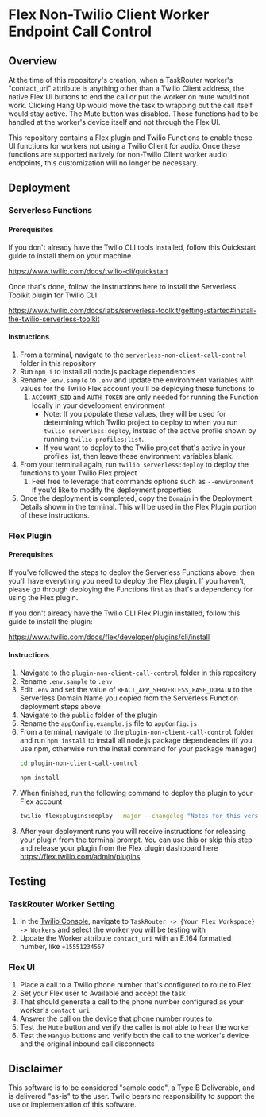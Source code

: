 # Flex Non-Twilio Client Worker Endpoint Call Control

## Overview

At the time of this repository's creation, when a TaskRouter worker's "contact_uri" attribute is anything other than a Twilio Client address, the native Flex UI buttons to end the call or put the worker on mute would not work. Clicking Hang Up would move the task to wrapping but the call itself would stay active. The Mute button was disabled. Those functions had to be handled at the worker's device itself and not through the Flex UI.

This repository contains a Flex plugin and Twilio Functions to enable these UI functions for workers not using a Twilio Client for audio. Once these functions are supported natively for non-Twilio Client worker audio endpoints, this customization will no longer be necessary.

## Deployment

### Serverless Functions

#### Prerequisites

If you don't already have the Twilio CLI tools installed, follow this Quickstart guide to install them on your machine.

https://www.twilio.com/docs/twilio-cli/quickstart

Once that's done, follow the instructions here to install the Serverless Toolkit plugin for Twilio CLI.

https://www.twilio.com/docs/labs/serverless-toolkit/getting-started#install-the-twilio-serverless-toolkit

#### Instructions

1. From a terminal, navigate to the `serverless-non-client-call-control` folder in this repository
1. Run `npm i` to install all node.js package dependencies
1. Rename `.env.sample` to `.env` and update the environment variables with values for the Twilio Flex account you'll be deploying these functions to
    1. `ACCOUNT_SID` and `AUTH_TOKEN` are only needed for running the Function locally in your development environment
        * Note: If you populate these values, they will be used for determining which Twilio project to deploy to when you run `twilio serverless:deploy`, instead of the active profile shown by running `twilio profiles:list`.
        * If you want to deploy to the Twilio project that's active in your profiles list, then leave these environment variables blank.
1. From your terminal again, run `twilio serverless:deploy` to deploy the functions to your Twilio Flex project
    1. Feel free to leverage that commands options such as `--environment` if you'd like to modify the deployment properties
1. Once the deployment is completed, copy the `Domain` in the Deployment Details shown in the terminal. This will be used in the Flex Plugin portion of these instructions.

### Flex Plugin

#### Prerequisites

If you've followed the steps to deploy the Serverless Functions above, then you'll have everything you need to deploy the Flex plugin. If you haven't, please go through deploying the Functions first as that's a dependency for using the Flex plugin.

If you don't already have the Twilio CLI Flex Plugin installed, follow this guide to install the plugin:

https://www.twilio.com/docs/flex/developer/plugins/cli/install

#### Instructions

1. Navigate to the `plugin-non-client-call-control` folder in this repository
1. Rename `.env.sample` to `.env`
1. Edit `.env` and set the value of `REACT_APP_SERVERLESS_BASE_DOMAIN` to the Serverless Domain Name you copied from the Serverless Function deployment steps above
1. Navigate to the `public` folder of the plugin
1. Rename the `appConfig.example.js` file to `appConfig.js`
1. From a terminal, navigate to the `plugin-non-client-call-control` folder and run `npm install` to install all node.js package dependencies (if you use npm, otherwise run the install command for your package manager)
    ```bash
    cd plugin-non-client-call-control

    npm install
    ```
1. When finished, run the following command to deploy the plugin to your Flex account
    ```bash
    twilio flex:plugins:deploy --major --changelog "Notes for this version" --description "Functionality of the plugin"
    ```
1. After your deployment runs you will receive instructions for releasing your plugin from the terminal prompt. You can use this or skip this step and release your plugin from the Flex plugin dashboard here https://flex.twilio.com/admin/plugins.

## Testing

### TaskRouter Worker Setting

1. In the [Twilio Console](https://twilio.com/console), navigate to `TaskRouter -> {Your Flex Workspace} -> Workers` and select the worker you will be testing with
1. Update the Worker attribute `contact_uri` with an E.164 formatted number, like `+15551234567`

### Flex UI

1. Place a call to a Twilio phone number that's configured to route to Flex
1. Set your Flex user to Available and accept the task
1. That should generate a call to the phone number configured as your worker's `contact_uri`
1. Answer the call on the device that phone number routes to
1. Test the `Mute` button and verify the caller is not able to hear the worker
1. Test the `Hangup` buttons and verify both the call to the worker's device and the original inbound call disconnects

## Disclaimer
This software is to be considered "sample code", a Type B Deliverable, and is delivered "as-is" to the user. Twilio bears no responsibility to support the use or implementation of this software.
